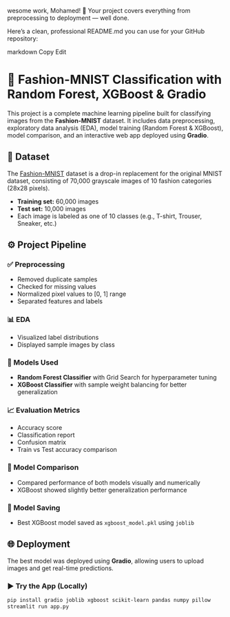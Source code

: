 wesome work, Mohamed! 🎉 Your project covers everything from preprocessing to deployment — well done.

Here’s a clean, professional README.md you can use for your GitHub repository:

markdown
Copy
Edit
# 👕 Fashion-MNIST Classification with Random Forest, XGBoost & Gradio

This project is a complete machine learning pipeline built for classifying images from the **Fashion-MNIST** dataset. It includes data preprocessing, exploratory data analysis (EDA), model training (Random Forest & XGBoost), model comparison, and an interactive web app deployed using **Gradio**.

## 📁 Dataset

The [Fashion-MNIST](https://github.com/zalandoresearch/fashion-mnist) dataset is a drop-in replacement for the original MNIST dataset, consisting of 70,000 grayscale images of 10 fashion categories (28x28 pixels).

- **Training set:** 60,000 images  
- **Test set:** 10,000 images  
- Each image is labeled as one of 10 classes (e.g., T-shirt, Trouser, Sneaker, etc.)

## ⚙️ Project Pipeline

### ✅ Preprocessing
- Removed duplicate samples
- Checked for missing values
- Normalized pixel values to [0, 1] range
- Separated features and labels

### 📊 EDA
- Visualized label distributions
- Displayed sample images by class

### 🧠 Models Used
- **Random Forest Classifier** with Grid Search for hyperparameter tuning
- **XGBoost Classifier** with sample weight balancing for better generalization

### 📈 Evaluation Metrics
- Accuracy score
- Classification report
- Confusion matrix
- Train vs Test accuracy comparison

### 🔬 Model Comparison
- Compared performance of both models visually and numerically
- XGBoost showed slightly better generalization performance

### 💾 Model Saving
- Best XGBoost model saved as `xgboost_model.pkl` using `joblib`

## 🌐 Deployment

The best model was deployed using **Gradio**, allowing users to upload images and get real-time predictions.

### ▶️ Try the App (Locally)

```bash
pip install gradio joblib xgboost scikit-learn pandas numpy pillow
streamlit run app.py

